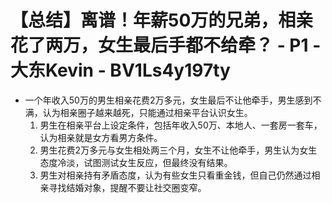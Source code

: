 # 【总结】离谱！年薪50万的兄弟，相亲花了两万，女生最后手都不给牵？ - P1 - 大东Kevin - BV1Ls4y197ty

-   一个年收入50万的男生相亲花费2万多元，女生最后不让他牵手，男生感到不满，认为相亲圈子越来越死，只能通过相亲平台认识女生。
    1.  男生在相亲平台上设定条件，包括年收入50万、本地人、一套房一套车，认为相亲就是女方看男方条件。
    2.  男生花费2万多元与女生相处两三个月，女生不让他牵手，男生认为女生态度冷淡，试图测试女生反应，但最终没有结果。
    3.  男生对相亲持有矛盾态度，认为有些女生只看重金钱，但自己仍然通过相亲寻找结婚对象，提醒不要让社交圈变窄。